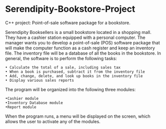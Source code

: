 # Serendipity-Bookstore-Project
C++ project: Point-of-sale software package for a bookstore.

Serendipity  Booksellers  is  a  small  bookstore  located  in  a  shopping  mall.  They  have  a  cashier station equipped with a personal computer. The manager wants you to develop a point-of-sale  (POS)  software  package  that  will  make  the  computer  function  as  a  cash  register and keep an inventory file. The inventory file will be a database of all the books in the bookstore. In general, the software is to perform the following tasks: 
  
    • Calculate the total of a sale, including sales tax 
    • When a book is purchased, subtract it from the inventory file 
    • Add, change, delete, and look up books in the inventory file 
    • Display various sales reports
  
  The program will be organized into the following three modules: 
  
    •Cashier module 
    •Inventory Database module 
    •Report module 
  
  When the program runs, a menu will be displayed on the screen, which allows the user to activate any of the modules.
